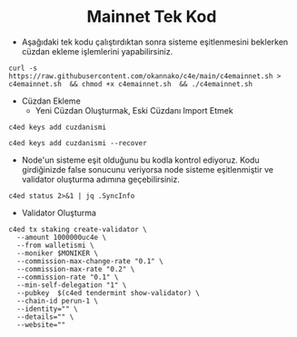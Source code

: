  <h1 align="center">Mainnet Tek Kod</h1>

- Aşağıdaki tek kodu çalıştırdıktan sonra sisteme eşitlenmesini beklerken cüzdan ekleme işlemlerini yapabilirsiniz.
```
curl -s https://raw.githubusercontent.com/okannako/c4e/main/c4emainnet.sh > c4emainnet.sh  && chmod +x c4emainnet.sh  && ./c4emainnet.sh 
```

- Cüzdan Ekleme
  - Yeni Cüzdan Oluşturmak, Eski Cüzdanı Import Etmek
```
c4ed keys add cuzdanismi
```
```
c4ed keys add cuzdanismi --recover
```

- Node'un sisteme eşit olduğunu bu kodla kontrol ediyoruz. Kodu girdiğinizde false sonucunu veriyorsa node sisteme eşitlenmiştir ve validator oluşturma adımına geçebilirsiniz.
```
c4ed status 2>&1 | jq .SyncInfo
```

- Validator Oluşturma
```
c4ed tx staking create-validator \
  --amount 1000000uc4e \
  --from walletismi \
  --moniker $MONIKER \
  --commission-max-change-rate "0.1" \
  --commission-max-rate "0.2" \
  --commission-rate "0.1" \
  --min-self-delegation "1" \
  --pubkey  $(c4ed tendermint show-validator) \
  --chain-id perun-1 \
  --identity="" \
  --details="" \
  --website=""
```
